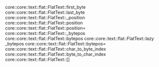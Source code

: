 core::core::text::flat::FlatText::first_byte
core::core::text::flat::FlatText::last_byte
core::core::text::flat::FlatText::_position
core::core::text::flat::FlatText::position
core::core::text::flat::FlatText::position=
core::core::text::flat::FlatText::_bytepos
core::core::text::flat::FlatText::bytepos
core::core::text::flat::FlatText::lazy _bytepos
core::core::text::flat::FlatText::bytepos=
core::core::text::flat::FlatText::char_to_byte_index
core::core::text::flat::FlatText::byte_to_char_index
core::core::text::flat::FlatText::[]